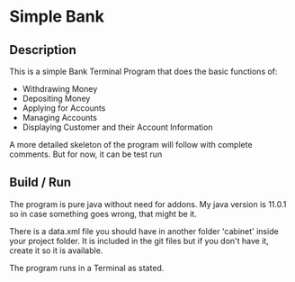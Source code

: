 <h1>Simple Bank</h1>
<h2>Description</h2>
<p>This is a simple Bank Terminal Program that does the basic functions of:</p>
<ul>
	<li>Withdrawing Money</li>
	<li>Depositing Money</li>
	<li>Applying for Accounts</li>
	<li>Managing Accounts</li>
	<li>Displaying Customer and their Account Information</li>
</ul>
<p> A more detailed skeleton of the program will follow with complete comments. But for now, it can be test run </p>
<h2>Build / Run</h2>
<p>The program is pure java without need for addons. My java version is 11.0.1 so in case something goes wrong, that might be it. </p>
<p>There is a data.xml file you should have in another folder 'cabinet' inside your project folder. It is included in the git files but if you don't have it, create it so it is available.</p>
<p>The program runs in a Terminal as stated.</p>



